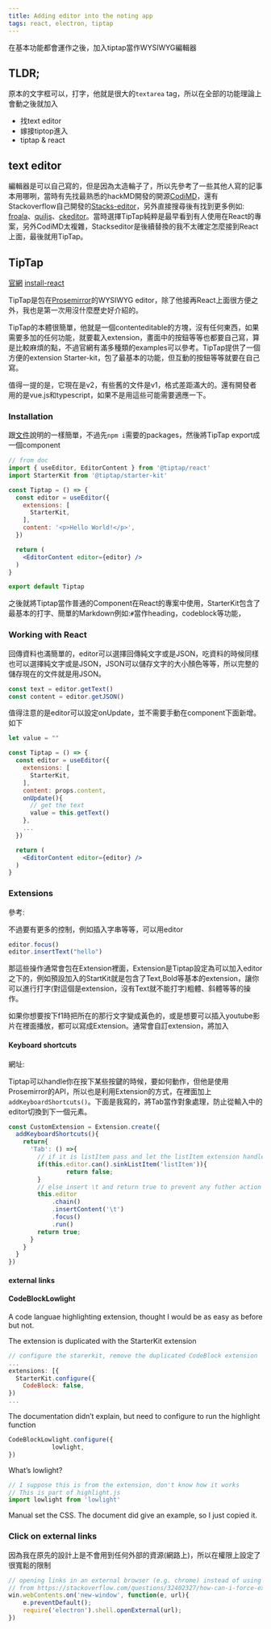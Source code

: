 ```yaml
---
title: Adding editor into the noting app
tags: react, electron, tiptap
---    
```


在基本功能都會運作之後，加入tiptap當作WYSIWYG編輯器


## TLDR;
原本的文字框可以，打字，他就是很大的`textarea` tag，所以在全部的功能理論上會動之後就加入
- 找text editor
- 嫁接tiptop進入
- tiptap & react

    
## text editor
編輯器是可以自己寫的，但是因為太造輪子了，所以先參考了一些其他人寫的記事本用哪咧，當時有先找最熟悉的hackMD開發的開源[CodiMD](https://github.com/hackmdio/codimd)，還有Stackoverflow自己開發的[Stacks-editor](https://stackoverflow.design/product/components/editor/)，另外直接搜尋後有找到更多例如: [froala](https://github.com/froala/wysiwyg-editor)、[quiljs](https://quilljs.com/)、[ckeditor](https://ckeditor.com/)。當時選擇TipTap純粹是最早看到有人使用在React的專案，另外CodiMD太複雜，Stackseditor是後續替換的我不太確定怎麼接到React上面，最後就用TipTap。

## TipTap

[官網](https://tiptap.dev) [install-react](https://tiptap.dev/installation/react)

TipTap是包在[Prosemirror](https://prosemirror.net/)的WYSIWYG editor，除了他接再React上面很方便之外，我也是第一次用沒什麼歷史好介紹的。

TipTap的本體很簡單，他就是一個contenteditable的方塊，沒有任何東西，如果需要多加的任何功能，就要載入extension，畫面中的按鈕等等也都要自己寫，算是比較麻煩的點，不過官網有滿多種類的examples可以參考。TipTap提供了一個方便的extension Starter-kit，包了最基本的功能，但互動的按鈕等等就要在自己寫。

值得一提的是，它現在是v2，有些舊的文件是v1，格式差距滿大的。還有開發者用的是vue.js和typescript，如果不是用這些可能需要適應一下。

### Installation

跟[文件](https://tiptap.dev/installation/react)說明的一樣簡單，不過先`npm i`需要的packages，然後將TipTap export成一個component
```jsx
// from doc
import { useEditor, EditorContent } from '@tiptap/react'
import StarterKit from '@tiptap/starter-kit'

const Tiptap = () => {
  const editor = useEditor({
    extensions: [
      StarterKit,
    ],
    content: '<p>Hello World!</p>',
  })

  return (
    <EditorContent editor={editor} />
  )
}

export default Tiptap
```

之後就將Tiptap當作普通的Component在React的專案中使用，StarterKit包含了最基本的打字、簡單的Markdown例如:`#`當作heading，codeblock等功能，

### Working with React

回傳資料也滿簡單的，editor可以選擇回傳純文字或是JSON，吃資料的時候同樣也可以選擇純文字或是JSON，JSON可以儲存文字的大小顏色等等，所以完整的儲存現在的文件就是用JSON。

```jsx
const text = editor.getText()
const content = editor.getJSON()
```


值得注意的是editor可以設定onUpdate，並不需要手動在component下面新增。如下

```jsx
let value = ""

const Tiptap = () => {
  const editor = useEditor({
    extensions: [
      StarterKit,
    ],
    content: props.content,
    onUpdate(){
      // get the text
      value = this.getText()
    },
    ...
  })

  return (
    <EditorContent editor={editor} />
  )
}
```

### Extensions

參考:

不過要有更多的控制，例如插入字串等等，可以用editor

```jsx
editor.focus()
editor.insertText("hello")
```

那這些操作通常會包在Extension裡面，Extension是Tiptap設定為可以加入editor之下的，例如預設加入的StartKit就是包含了Text,Bold等基本的extension，讓你可以進行打字(對這個是extension，沒有Text就不能打字)粗體、斜體等等的操作。

如果你想要按下f1時把所在的那行文字變成黃色的，或是想要可以插入youtube影片在裡面播放，都可以寫成Extension。通常會自訂extension，將加入

#### Keyboard shortcuts

網址:

Tiptap可以handle你在按下某些按鍵的時候，要如何動作，但他是使用Prosemirror的API，所以也是利用Extension的方式，在裡面加上`addKeyboardShortcuts()`。下面是我寫的，將Tab當作對象處理，防止從輸入中的editor切換到下一個元素。

```jsx
const CustomExtension = Extension.create({
  addKeyboardShortcuts(){
    return{
      'Tab': () =>{
        // if it is listItem pass and let the listItem extension handle rest
        if(this.editor.can().sinkListItem('listItem')){
                return false;
        }
        // else insert \t and return true to prevent any futher action triggered
        this.editor
            .chain()
            .insertContent('\t')
            .focus()
            .run()
        return true;
      }
    }
  }
})
```


#### external links

#### CodeBlockLowlight

A code languae highlighting extension, thought  I would be as easy as before but not.

The extension is duplicated with the StarterKit extension

```jsx
// configure the starerkit, remove the duplicated CodeBlock extension
...
extensions: [{
  StarterKit.configure({
    CodeBlock: false,
})
...
```
The documentation didn’t explain, but need to configure to run the highlight function 
```jsx
CodeBlockLowlight.configure({
            lowlight,
})
```
What’s lowlight?

```jsx
// I suppose this is from the extension, don't know how it works
// This is part of highlight.js 
import lowlight from 'lowlight'
```
Manual set the CSS. The document did give an example, so I just copied it.


### Click on external links

因為我在原先的設計上是不會用到任何外部的資源(網路上)，所以在權限上設定了很寬鬆的限制

```jsx
// opening links in an external browser (e.g. chrome) instead of using electron
// from https://stackoverflow.com/questions/32402327/how-can-i-force-external-links-from-browser-window-to-open-in-a-default-browser
win.webContents.on('new-window', function(e, url){
    e.preventDefault();
    require('electron').shell.openExternal(url);
})
```